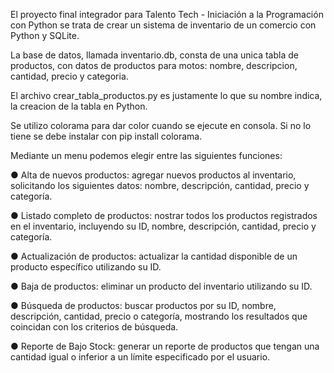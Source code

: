El proyecto final integrador para Talento Tech - Iniciación a la Programación con Python se trata de crear un sistema de inventario de un comercio con Python y SQLite.

La base de datos, llamada inventario.db, consta de una unica tabla de productos, con datos de productos para motos: nombre, descripcion, cantidad, precio y categoria.

El archivo crear_tabla_productos.py es justamente lo que su nombre indica, la creacion de la tabla en Python.

Se utilizo colorama para dar color cuando se ejecute en consola. Si no lo tiene se debe instalar con pip install colorama.

Mediante un menu podemos elegir entre las siguientes funciones:

● Alta de nuevos productos: agregar nuevos productos al inventario, solicitando los siguientes datos: nombre, descripción, cantidad, precio y categoría.

● Listado completo de productos: nostrar todos los productos registrados en el inventario, incluyendo su ID, nombre, descripción, cantidad, precio y categoría.

● Actualización de productos: actualizar la cantidad disponible de un producto específico utilizando su ID.

● Baja de productos: eliminar un producto del inventario utilizando su ID.

● Búsqueda de productos: buscar productos por su ID, nombre, descripción, cantidad, precio o categoría, mostrando los resultados que coincidan con los criterios de búsqueda.

● Reporte de Bajo Stock: generar un reporte de productos que tengan una cantidad igual o inferior a un límite especificado por el usuario.
